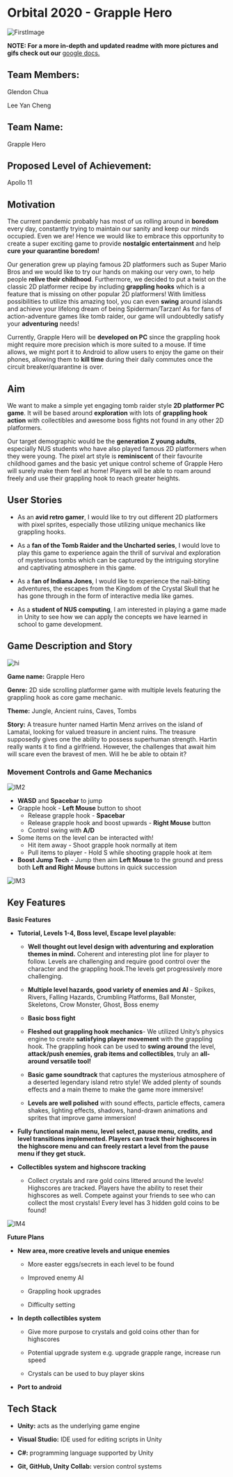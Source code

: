 # Orbital 2020 - Grapple Hero

![FirstImage](https://i.imgur.com/e9U2IXj.png)


**NOTE: For a more in-depth and updated readme with more pictures and gifs check out our** [google docs.](https://docs.google.com/document/d/1ZienwRL9Hxo4fjxwO5wOCKJs8yj-TBVNEFL3Izf8XXE/edit?usp=sharing)
## Team Members:

Glendon Chua

Lee Yan Cheng

## Team Name:

Grapple Hero

## Proposed Level of Achievement: 

Apollo 11

## Motivation

The current pandemic probably has most of us rolling around in **boredom** every day, constantly trying to maintain our sanity and keep our minds occupied. Even we are! Hence we would like to embrace this opportunity to create a super exciting game to provide **nostalgic entertainment** and help **cure your quarantine boredom!**

Our generation grew up playing famous 2D platformers such as Super Mario Bros and we would like to try our hands on making our very own, to help people **relive their childhood**. Furthermore, we decided to put a twist on the classic 2D platformer recipe by including **grappling hooks** which is a feature that is missing on other popular 2D platformers! With limitless possibilities to utilize this amazing tool, you can even **swing** around islands and achieve your lifelong dream of being Spiderman/Tarzan! As for fans of action-adventure games like tomb raider, our game will undoubtedly satisfy your **adventuring** needs! 

Currently, Grapple Hero will be **developed on PC** since the grappling hook might require more precision which is more suited to a mouse. If time allows, we might port it to Android to allow users to enjoy the game on their phones, allowing them to **kill time** during their daily commutes once the circuit breaker/quarantine is over.


## Aim

We want to make a simple yet engaging tomb raider style **2D platformer PC game**. It will be based around **exploration** with lots of **grappling hook action** with collectibles and awesome boss fights not found in any other 2D platformers.

Our target demographic would be the **generation Z young adults**, especially NUS students who have also played famous 2D platformers when they were young. The pixel art style is **reminiscent** of their favourite childhood games and the basic yet unique control scheme of Grapple Hero will surely make them feel at home! Players will be able to roam around freely and use their grappling hook to reach greater heights.

## User Stories

* As an **avid retro gamer**, I would like to try out different 2D platformers with pixel sprites, especially those utilizing unique mechanics like grappling hooks.

* As a **fan of the Tomb Raider and the Uncharted series**, I would love to play this game to experience again the thrill of survival and exploration of mysterious tombs which can be captured by the intriguing storyline and captivating atmosphere in this game.

* As a **fan of Indiana Jones**, I would like to experience the nail-biting adventures, the escapes from the Kingdom of the Crystal Skull that he has gone through in the form of interactive media like games.

* As a **student of NUS computing**, I am interested in playing a game made in Unity to see how we can apply the concepts we have learned in school to game development.


## Game Description and Story

![hi](https://i.imgur.com/X4H9J8M.png)

**Game name:** Grapple Hero 

**Genre:** 2D side scrolling platformer game with multiple levels featuring the grappling hook as core game mechanic.

**Theme:** Jungle, Ancient ruins, Caves, Tombs

**Story:** A treasure hunter named Hartin Menz arrives on the island of Lamatai, looking for valued treasure in ancient ruins. The treasure supposedly gives one the ability to possess superhuman strength. Hartin really wants it to find a girlfriend. However, the challenges that await him will scare even the bravest of men. Will he be able to obtain it?

### Movement Controls and Game Mechanics

![IM2](https://media.giphy.com/media/ZCwoHHgSmesLUGehCw/giphy.gif)

* **WASD** and **Spacebar** to jump
* Grapple hook - **Left Mouse** button to shoot
  * Release grapple hook - **Spacebar**
  * Release grapple hook and boost upwards - **Right Mouse** button
  * Control swing with **A/D**
* Some items on the level can be interacted with!
  * Hit item away - Shoot grapple hook normally at item
  * Pull items to player - Hold S while shooting grapple hook at item
* **Boost Jump Tech** - Jump then aim **Left Mouse** to the ground and press both **Left and Right Mouse** buttons in quick succession

![IM3](https://media.giphy.com/media/elmIceiKRsmPQpSjfH/giphy.gif)

## Key Features

**Basic Features**

* **Tutorial, Levels 1-4, Boss level, Escape level playable:**

  * **Well thought out level design with adventuring and exploration themes in mind.** Coherent and interesting plot line for player to follow. Levels are challenging and require good control over the character and the grappling hook.The levels get progressively more challenging.

  * **Multiple level hazards, good variety of enemies and AI** - Spikes, Rivers, Falling Hazards, Crumbling Platforms, Ball Monster, Skeletons, Crow Monster, Ghost, Boss enemy

  * **Basic boss fight**

  * **Fleshed out grappling hook mechanics**- We utilized Unity’s physics engine to create **satisfying player movement** with the grappling hook. The grappling hook can be used to **swing around** the level, **attack/push enemies, grab items and collectibles**, truly an **all-around versatile tool!**


  * **Basic game soundtrack** that captures the mysterious atmosphere of a deserted legendary island retro style! We added plenty of sounds effects and a main theme to make the game more immersive!
  * **Levels are well polished** with sound effects, particle effects, camera shakes, lighting effects, shadows, hand-drawn animations and sprites that improve game immersion!

* **Fully functional main menu, level select, pause menu, credits, and level transitions implemented. Players can track their highscores in the highscore menu and can freely restart a level from the pause menu if they get stuck.**

* **Collectibles system and highscore tracking**

  * Collect crystals and rare gold coins littered around the levels! Highscores are tracked. Players have the ability to reset their highscores as well. Compete against your friends to see who can collect the most crystals! Every level has 3 hidden gold coins to be found! 

![IM4](https://media.giphy.com/media/S8fiAs4kOGBtDf5gFr/giphy.gif)


**Future Plans**

* **New area, more creative levels and unique enemies**

  * More easter eggs/secrets in each level to be found
  
  * Improved enemy AI
  
  * Grappling hook upgrades
  
  * Difficulty setting
  
* **In depth collectibles system**

  * Give more purpose to crystals and gold coins other than for highscores
  
  * Potential upgrade system e.g. upgrade grapple range, increase run speed
  
  * Crystals can be used to buy player skins
  
* **Port to android**


## Tech Stack

* **Unity:** acts as the underlying game engine

* **Visual Studio:** IDE used for editing scripts in Unity

* **C#:** programming language supported by Unity

* **Git, GitHub, Unity Collab:** version control systems


